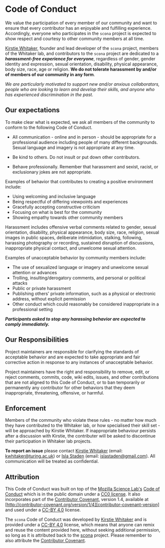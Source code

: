 # Code of Conduct

We value the participation of every member of our community and want to ensure that every contributor has an enjoyable and fulfilling experience. Accordingly, everyone who participates in the `scona` project is expected to show respect and courtesy to other community members at all time.

[Kirstie Whitaker](https://whitakerlab.github.io/about/#head-honcho-dr-kirstie-whitaker), founder and lead developer of the `scona` project, members of the Whitaker lab, and contributors to the `scona` project are dedicated to a ***harassment-free experience for everyone***, regardless of gender, gender identity and expression, sexual orientation, disability, physical appearance, body size, race, age or religion. **We do not tolerate harassment by and/or of members of our community in any form**.

*We are particularly motivated to support new and/or anxious collaborators, people who are looking to learn and develop their skills, and anyone who has experienced discrimination in the past.*

## Our expectations

To make clear what is expected, we ask all members of the community to conform to the following Code of Conduct.

* All communication - online and in person - should be appropriate for a professional audience including people of many different backgrounds. Sexual language and imagery is not appropriate at any time.

* Be kind to others. Do not insult or put down other contributors.

* Behave professionally. Remember that harassment and sexist, racist, or exclusionary jokes are not appropriate.

Examples of behavior that contributes to creating a positive environment include:

* Using welcoming and inclusive language
* Being respectful of differing viewpoints and experiences
* Gracefully accepting constructive criticism
* Focusing on what is best for the community
* Showing empathy towards other community members

Harassment includes offensive verbal comments related to gender, sexual orientation, disability, physical appearance, body size, race, religion, sexual images in public spaces, deliberate intimidation, stalking, following, harassing photography or recording, sustained disruption of discussions, inappropriate physical contact, and unwelcome sexual attention.

Examples of unacceptable behavior by community members include:

* The use of sexualized language or imagery and unwelcome sexual attention or advances
* Trolling, insulting/derogatory comments, and personal or political attacks
* Public or private harassment
* Publishing others' private information, such as a physical or electronic address, without explicit permission
* Other conduct which could reasonably be considered inappropriate in a professional setting

***Participants asked to stop any harassing behavior are expected to comply immediately.***

## Our Responsibilities

Project maintainers are responsible for clarifying the standards of acceptable behavior and are expected to take appropriate and fair corrective action in response to any instances of unacceptable behavior.

Project maintainers have the right and responsibility to remove, edit, or reject comments, commits, code, wiki edits, issues, and other contributions that are not aligned to this Code of Conduct, or to ban temporarily or permanently any contributor for other behaviors that they deem inappropriate, threatening, offensive, or harmful.

## Enforcement

Members of the community who violate these rules - no matter how much they have contributed to the Whitaker lab, or how specialised their skill set - will be approached by Kirstie Whitaker. If inappropriate behaviour persists after a discussion with Kirstie, the contributer will be asked to discontinue their participation in Whitaker lab projects.

**To report an issue** please contact [Kirstie Whitaker](https://github.com/KirstieJane) (email: [kwhitaker@turing.ac.uk](mailto:kwhitaker@turing.ac.uk)) or [Isla Staden](https://github.com/Islast) (email: [islastaden@gmail.com](mailto:islastaden@gmail.com)). All communication will be treated as confidential.

## Attribution

This Code of Conduct was built on top of the [Mozilla Science Lab's][mozilla-science-home] [Code of Conduct][mozilla-science-coc] which is in the public domain under a [CC0 license][cc0-link]. It also incorporates part of the [Contributor Covenant][contributor-covenant-home], version 1.4, available at [http://contributor-covenant.org/version/1/4][contributor-covenant-version] and used under a [CC-BY 4.0][ccby-link] license.

The `scona` Code of Conduct was developed by [Kirstie Whitaker][kirstie-github] and is provided under a [CC-BY 4.0][ccby-link] license, which means that anyone can remix and reuse the content provided here, without seeking additional permission, so long as it is attributed back to the [scona][scn-repo] project. Please remember to also attribute the [Contributor Covenant][contributor-covenant-home].


[contributor-covenant-home]: http://contributor-covenant.org
[contributor-covenant-version]: http://contributor-covenant.org/version/1/4
[ccby-link]: https://creativecommons.org/licenses/by/4.0
[cc0-link]: https://creativecommons.org/publicdomain/zero/1.0
[kirstie-github]: https://github.com/kirstiejane
[scn-repo]: https://github.com/WhitakerLab/scona
[mozilla-science-home]: https://science.mozilla.org/
[mozilla-science-coc]: https://github.com/mozillascience/code_of_conduct
